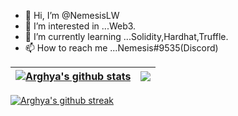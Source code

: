 - 👋 Hi, I’m @NemesisLW
- 👀 I’m interested in ...Web3.
- 🌱 I’m currently learning ...Solidity,Hardhat,Truffle. 
- 📫 How to reach me ...Nemesis#9535(Discord)

<!---
NemesisLW/NemesisLW is a ✨ special ✨ repository because its `README.md` (this file) appears on your GitHub profile.
You can click the Preview link to take a look at your changes.
--->

| <a href="https://github.com/nemesisLW/github-readme-stats"><img align="center" src="https://github-readme-stats-nemesislw.vercel.app//api?username=NemesisLW&count_private=true&show_icons=true&theme=dracula&include_all_commits=true&hide_border=true" alt="Arghya's github stats" /></a> | <a href="https://github.com/nemesisLW/github-readme-stats"><img align="center" src="https://github-readme-stats-nemesislw.vercel.app//api/top-langs/?username=NemesisLW&layout=compact&hide=css,scss,jupyter notebook&theme=dracula&hide_border=true" /></a> |
| ------------- | ------------- |


[<img align="center" src="https://streak-stats.demolab.com/?user=NemesisLW&theme=gotham" alt="Arghya's github streak" />](https://git.io/streak-stats)
